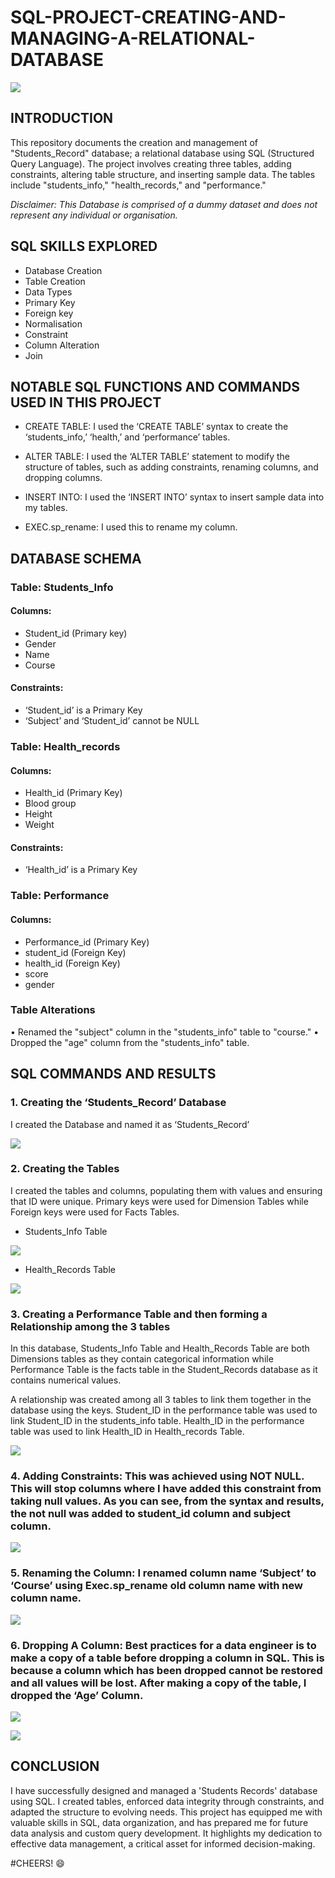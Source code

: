 # SQL-PROJECT-CREATING-AND-MANAGING-A-RELATIONAL-DATABASE

![](logosql.png)

## INTRODUCTION
This repository documents the creation and management of "Students_Record" database; a relational database using SQL (Structured Query Language). The project involves creating three tables, adding constraints, altering table structure, and inserting sample data. The tables include "students_info," "health_records," and "performance."

*Disclaimer: This Database is comprised of a dummy dataset and does not represent any individual or organisation.*

## SQL SKILLS EXPLORED

-	Database Creation
-	Table Creation
-	Data Types
-	Primary Key
-	Foreign key
-	Normalisation
-	Constraint
-	Column Alteration
-	Join

## NOTABLE SQL FUNCTIONS AND COMMANDS USED IN THIS PROJECT

-	CREATE TABLE: I used the ‘CREATE TABLE’ syntax to create the ‘students_info,’ ‘health,’ and ‘performance’ tables.

-	ALTER TABLE: I used the ‘ALTER TABLE’ statement to modify the structure of tables, such as adding constraints, renaming columns, and dropping columns.

-	INSERT INTO: I used the ‘INSERT INTO’ syntax to insert sample data into my tables.
  
-	EXEC.sp_rename: I used this to rename my column.


## DATABASE SCHEMA

### Table: Students_Info

#### Columns:
-	Student_id (Primary key)
-	Gender
-	Name
-	Course
	
#### Constraints:
-	‘Student_id’ is a Primary Key
-	‘Subject’ and ‘Student_id’ cannot be NULL

### Table: Health_records
#### Columns:
-	Health_id (Primary Key)
-	Blood group
-	Height
-	Weight

#### Constraints:
-	‘Health_id’ is a Primary Key

### Table: Performance
#### Columns:
-	Performance_id (Primary Key)
-	student_id (Foreign Key)
-	health_id (Foreign Key)
-	score
-	gender

  
### Table Alterations
•	Renamed the "subject" column in the "students_info" table to "course."
•	Dropped the "age" column from the "students_info" table.

## SQL COMMANDS AND RESULTS

### 1.	Creating the ‘Students_Record’ Database
I created the Database and named it as ‘Students_Record’

![](createdb.png)

### 2.	Creating the Tables
I created the tables and columns, populating them with values and ensuring that ID were unique. Primary keys were used for Dimension Tables while Foreign keys were used for Facts Tables.

- Students_Info Table

![](students_info.png)


-	Health_Records Table
  
![](health_records.png)


### 3.  Creating a Performance Table and then forming a Relationship among the 3 tables

In this database, Students_Info Table and Health_Records Table are both Dimensions tables as they contain categorical information while Performance Table is the facts table in the Student_Records database as it contains numerical values.

A relationship was created among all 3 tables to link them together in the database using the keys.
Student_ID in the performance table was used to link Student_ID in the students_info table.
Health_ID in the performance table was used to link Health_ID in Health_records Table.

![](performance.png)


### 4.	Adding Constraints: This was achieved using NOT NULL. This will stop columns where I have added this constraint from taking null values. As you can see, from the syntax and results, the not null was added to student_id column and subject column.


![](constraints.png)

### 5.	Renaming the Column: I renamed column name ‘Subject’ to ‘Course’ using Exec.sp_rename old column name with new column name.
![](course.png)

### 6.	Dropping A Column: Best practices for a data engineer is to make a copy of a table before dropping a column in SQL. This is because a column which has been dropped cannot be restored and all values will be lost. After making a copy of the table, I dropped the ‘Age’ Column.
	
![](students_info_copy.png)

![](no_age.png)

## CONCLUSION 
I have successfully designed and managed a 'Students Records' database using SQL. I created tables, enforced data integrity through constraints, and adapted the structure to evolving needs. This project has equipped me with valuable skills in SQL, data organization, and has prepared me for future data analysis and custom query development. It highlights my dedication to effective data management, a critical asset for informed decision-making.



#CHEERS! 😄

   



